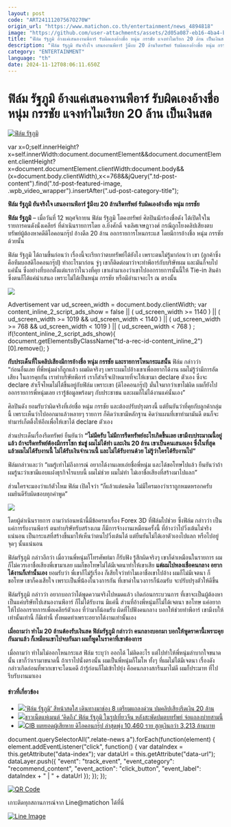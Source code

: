 ```yaml
---
layout: post
code: "ART24111207567O270W"
origin_url: "https://www.matichon.co.th/entertainment/news_4894818"
image: "https://github.com/user-attachments/assets/2d05a087-eb16-4ba4-b8a0-0aa6863f4958"
title: "ฟิล์ม รัฐภูมิ อ้างแค่เสนองานพีอาร์ รับผิดเองอ้างชื่อ หนุ่ม กรรชัย แจงทำไมเรียก 20 ล้าน เป็นเงินสด"
description: "ฟิล์ม รัฐภูมิ ยันจริงใจ เสนองานพีอาร์ รู้มีงบ 20 ล้านรีดทรัพย์ รับผิดเองอ้างชื่อ หนุ่ม กรรชัย"
category: "ENTERTAINMENT"
language: "th"
date: 2024-11-12T08:06:11.650Z
---
```


# ฟิล์ม รัฐภูมิ อ้างแค่เสนองานพีอาร์ รับผิดเองอ้างชื่อ หนุ่ม กรรชัย แจงทำไมเรียก 20 ล้าน เป็นเงินสด

[![](https://www.matichon.co.th/wp-content/uploads/2024/11/ฟิล์ม1584541.jpg "ฟิล์ม รัฐภูมิ")](https://www.matichon.co.th/wp-content/uploads/2024/11/ฟิล์ม1584541.jpg)

var x=0;self.innerHeight?x=self.innerWidth:document.documentElement&&document.documentElement.clientHeight?x=document.documentElement.clientWidth:document.body&&(x=document.body.clientWidth),x<=768&&jQuery(".td-post-content").find(".td-post-featured-image, .wpb\_video\_wrapper").insertAfter(".ud-post-category-title");

**ฟิล์ม รัฐภูมิ ยันจริงใจ เสนองานพีอาร์ รู้มีงบ 20 ล้านรีดทรัพย์ รับผิดเองอ้างชื่อ หนุ่ม กรรชัย**

**ฟิล์ม รัฐภูมิ** – เมื่อวันที่ 12 พฤศจิกายน ฟิล์ม รัฐภูมิ โตคงทรัพย์ ศิลปินนักร้องชื่อดัง ได้เปิดใจในรายการคนดังนั่งเคลียร์ ที่ดำเนินรายการโดย อ.ยิ่งศักดิ์ จงเลิศเจษฎาวงศ์ กรณีถูกโยงคลิปเสียงตบทรัพย์ผู้ต้องหาคดีดิไอคอนกรุ๊ป อ้างดีล 20 ล้าน ออกรายการโหนกระแส โดยมีการอ้างชื่อ หนุ่ม กรรชัย ด้วยนั้น

ฟิล์ม รัฐภูมิ ได้ถามขึ้นก่อนว่า เรื่องนี้จะเรียกว่าตบทรัพย์ได้ยังไง เพราะตนไม่รู้มาก่อนว่า เขา (ลูกค้าซึ่งคือทีมบอสดิไอคอนกรุ๊ป) ทำอะไรมาก่อน จู่ๆ เขาก็ติดต่อมาว่าจะทำพีอาร์กับบริษัทผม และมันก็จบไปแค่นั้น ซึ่งอย่างที่บอกตั้งแต่แรกว่าในวงที่คุย เขาเล่ามาเองว่าเขาไปออกรายการนั้นนี้ให้ Tie-in สินค้า ซึ่งตนก็ได้แค่นำเสนอ เพราะไม่ได้เป็นหนุ่ม กรรชัย หรือมีอำนาจอะไร ณ ตรงนั้น

![](https://www.matichon.co.th/wp-content/uploads/2024/11/1731396673685-1024x588.jpg)

Advertisement var ud\_screen\_width = document.body.clientWidth; var content\_inline\_2\_script\_ads\_show = false || ( ud\_screen\_width >= 1140 ) || ( ud\_screen\_width >= 1019 && ud\_screen\_width < 1140 ) || ( ud\_screen\_width >= 768 && ud\_screen\_width < 1019 ) || ( ud\_screen\_width < 768 ) ; if(!content\_inline\_2\_script\_ads\_show){ document.getElementsByClassName("td-a-rec-id-content\_inline\_2")\[0\].remove(); }

**กับประเด็นที่ในคลิปเสียงมีการอ้างชื่อ หนุ่ม กรรชัย และรายการโหนกระแสนั้น** ฟิล์ม กล่าวว่า  
“ก่อนอื่นเลย ที่พี่หนุ่มด่าก็ถูกแล้ว ผมผิดจริงๆ เพราะผมไปอ้างเขาเพื่ออยากได้งาน ผมไม่รู้ว่ามีการอัดเสียง ในการคุยกัน เราทำบริษัทพีอาร์ เราก็สำเร็จเป้าหมายที่จะให้เขามา declare ตัวเอง ซึ่งจะ declare สำเร็จไหมไม่ได้ขึ้นอยู่กับฟิล์ม เพราะเขา (ดิไอคอนกรุ๊ป) มั่นใจมากว่าเขาไม่ผิด ผมก็ยังไปออกรายการพี่หนุ่มเลย เรารู้ข้อมูลพร้อมๆ กับประชาชน และผมก็ไม่ได้งานแค่นั้นเอง”

ศิลปินดัง ยอมรับว่าผิดจริงที่เอ่ยชื่อ หนุ่ม กรรชัย และต้องปรับปรุงตรงนี้ แต่ยืนยันว่าที่คุยกับลูกค้ากลุ่มนี้ เพราะเห็นว่าไปออกมาแล้วหลายๆ รายการ ก็คิดว่าเขามีหลักฐาน คิดว่าแผนที่เขาทำมามันดี ตนก็จะทำมาร์เก็ตติ้งให้อีกเพื่อให้เขาได้ declare ตัวเอง

ส่วนประเด็นเรื่องรีดทรัพย์ ยืนยันว่า **“ไม่มีครับ ไม่มีการรีดทรัพย์อะไรเกิดขึ้นเลย เขามีงบประมาณนี้อยู่แล้ว ถ้าจะรีดทรัพย์ต้องมีกรรโชก ข่มขู่ ผมไม่ได้ทำ และเงิน 20 ล้าน เขาเป็นคนเสนอเอง ซึ่งในที่สุดแล้วผมไม่ได้รับงานนี้ ไม่ได้รับเงินจำนวนนี้ และไม่ได้รับงานด้วย ไม่รู้ว่าใครได้รับงานไป”**

ฟิล์มกล่าวและว่า “ผมรู้เท่าไม่ถึงการณ์ อยากได้งานเลยเอ่ยชื่อพี่หนุ่ม และได้ขอโทษไปแล้ว ยืนยันว่าถ้าผมรู้นะว่าเขามีแอบแฝงธุรกิจไรแบบนี้ ผมไม่ช่วย ผมไม่ทำ ไม่เอาชื่อเสียงที่สร้างมาไปแลก”

ส่วนใครจะมองว่าแก้ตัวไหม ฟิล์ม เปิดใจว่า “ก็แล้วแต่คนคิด ไม่มีใครมองว่าเราถูกหมดหรอกครับ  
ผมยินดีรับผิดชอบทุกคำพูด”

![](https://www.matichon.co.th/wp-content/uploads/2024/11/1731396633308-1024x570.jpg)

โดยผู้ดำเนินรายการ ถามว่าก่อนหน้านี้มีข้อครหาเรื่อง Forex 3D ที่ฟิล์มไปช่วย ซึ่งฟิล์ม กล่าวว่า เป็นแค่การรับงานพีอาร์ ตนทำบริษัทรับสร้างเกม ก็มีการจ้างงานเหมือนครั้งนี้ ที่อ้างว่าไปวิ่งเต้นไม่จริงแน่นอน เป็นกระแสที่สร้างขึ้นมาให้เห็นว่าตนไปวิ่งเต้นได้ แต่ยืนยันไม่ได้เอาตัวเองไปแลก หรือไปอยู่จุดๆ นั้นแน่นอน

ฟิล์มรัฐภูมิ กล่าวอีกว่า เมื่อวานพี่หนุ่มก็โทรศัพท์มา ก็รับฟัง รู้สึกผิดจริงๆ เขาก็ด่าเหมือนในรายการ ผมก็ไม่ควรเอาชื่อเสียงพี่เขามาเลย ผมก็ขอโทษไม่ได้มีเจตนาทำให้เขาเสีย **แต่ผมไปหลงเชื่อคนกลาง อยากได้งานก็เท่านั้นเอง** ยอมรับว่า พี่เขาก็ไม่รู้เรื่อง ก็เสียใจว่าทำไมเอาชื่อเขาไปอ้าง ผมก็ไม่มีเจตนา ก็ขอโทษ เขาก็คงเสียใจ เพราะเป็นพี่น้่องในวงการกัน ที่เขาด่าในวงการก็น้อมรับ จะปรับปรุงตัวให้ดีขึ้น

ฟิล์มรัฐภูมิ กล่าวว่า อยากบอกว่าได้พูดความจริงไปหมดแล้ว เกิดก่อนกระบวนการ ที่เขาจะเป็นผู้ต้องหา เป็นแค่บริษัทไปเสนองานพีอาร์ ก็ไม่ได้รับงาน มีแค่นี้ ส่วนที่อ้างพี่หนุ่มก็ไม่ได้เจตนา ขอโทษ แค่อยากให้ไปออกรายการเพื่อเคลียร์ตัวเอง ที่ว่ามาก็น้อมรับ ผิดที่ไปฟังคนกลาง บอกให้ช่วยทำพีอาร์ เขามีงบให้เท่านั้นเท่านี้ ก็มีเท่านี้ ทั้งหมดทำเพราะอยากได้งานเท่านั้นเอง

**เมื่อถามว่า ทำไม 20 ล้านต้องรับเงินสด ฟิล์มรัฐภูมิ กล่าวว่า คนกลางบอกมา บอกให้พูดราคานี้เพราะคุยกันมาแล้ว ก็เหมือนเขาไปจบกันมา ผมก็พูดในราคาที่เขาต้องการ**

เมื่อถามว่า ทำไมไม่ออกโหนกระแส ฟิล์ม ระบุว่า ออกได้ ไม่ติดอะไร แต่ไปทำให้พี่หนุ่มลำบากใจขนาดนั้น เขาก็ว่าเรามาขนาดนี้ ถ้าเราไปนั่งตรงนั้น ผมเป็นพี่หนุ่มก็โมโห ทั้งๆ ที่ผมไม่ได้มีเจตนา เรื่องดังกล่าวเกิดก่อนที่พวกเขาจะโดนคดี ถ้ารู้ก่อนก็ไม่เข้าไปยุ่ง คือคนกลางสกรีนมาไม่ดี ผมก็ประมาท ที่ไปรีบรับงานมาเอง

#### ข่าวที่เกี่ยวข้อง

*   [![](https://www.matichon.co.th/wp-content/uploads/2024/11/141636.jpg)‘ฟิล์ม รัฐภูมิ’ สีหน้าสดใส เดินทางมาช่อง 8 เตรียมแถลงด่วน ปมคลิปเสียงรีดเงิน 20 ล้าน](https://www.matichon.co.th/entertainment/news_4894434)
*   [![](https://www.matichon.co.th/wp-content/uploads/2024/11/164513521.jpg)ชาวเน็ตแห่เมนต์ ‘คิดถึง’ ฟิล์ม รัฐภูมิ ในรูปเที่ยวจีน หลังสะพัดปมตบทรัพย์ จ่อแถลงบ่ายสามนี้](https://www.matichon.co.th/entertainment/news_4894577)
*   [![](https://www.matichon.co.th/wp-content/uploads/2024/11/b131.jpg)CIB เผยยอดผู้เสียหาย ดิไอคอนกรุ๊ป ล่าสุดพุ่ง 10,460 ราย สูญเงินกว่า 3,213 ล้านบาท](https://www.matichon.co.th/local/crime/news_4891683)

document.querySelectorAll(".relate-news a").forEach(function(element) { element.addEventListener("click", function() { var dataIndex = this.getAttribute("data-index"); var dataUrl = this.getAttribute("data-url"); dataLayer.push({ "event": "track\_event", "event\_category": "recommend\_content", "event\_action": "click\_button", "event\_label": dataIndex + " | " + dataUrl }); }); });

[![QR Code](https://www.matichon.co.th/wp-content/uploads/2023/07/wob1371z.jpg)](https://lin.ee/ht0nDxX)

เกาะติดทุกสถานการณ์จาก Line@matichon ได้ที่นี่

[![Line Image](https://www.matichon.co.th/wp-content/uploads/2023/07/th.png)](https://lin.ee/ht0nDxX)